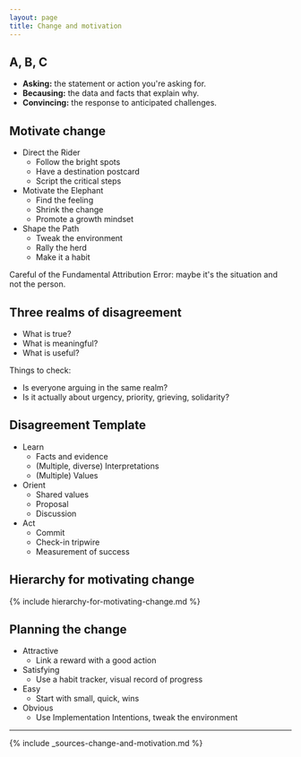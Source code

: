 ```yaml
---
layout: page
title: Change and motivation
---
```


## A, B, C

- **Asking:** the statement or action you're asking for.
- **Becausing:** the data and facts that explain why.
- **Convincing:** the response to anticipated challenges.

## Motivate change

- Direct the Rider
  - Follow the bright spots
  - Have a destination postcard
  - Script the critical steps
- Motivate the Elephant
  - Find the feeling
  - Shrink the change
  - Promote a growth mindset
- Shape the Path
  - Tweak the environment
  - Rally the herd
  - Make it a habit

Careful of the Fundamental Attribution Error: maybe it's the situation and not the person.

## Three realms of disagreement

- What is true?
- What is meaningful?
- What is useful?

Things to check:

- Is everyone arguing in the same realm?
- Is it actually about urgency, priority, grieving, solidarity?

## Disagreement Template

- Learn
  - Facts and evidence
  - (Multiple, diverse) Interpretations
  - (Multiple) Values
- Orient
  - Shared values
  - Proposal
  - Discussion
- Act
  - Commit
  - Check-in tripwire
  - Measurement of success

## Hierarchy for motivating change

{% include hierarchy-for-motivating-change.md %}

## Planning the change

- Attractive
  - Link a reward with a good action
- Satisfying
  - Use a habit tracker, visual record of progress
- Easy
  - Start with small, quick, wins
- Obvious
  - Use Implementation Intentions, tweak the environment

---

{% include _sources-change-and-motivation.md %}